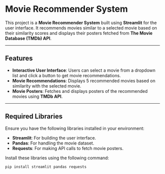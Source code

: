 # **Movie Recommender System**

This project is a **Movie Recommender System** built using **Streamlit** for the user interface. It recommends movies similar to a selected movie based on their similarity scores and displays their posters fetched from **The Movie Database (TMDb) API**.

---

## **Features**

- **Interactive User Interface**: Users can select a movie from a dropdown list and click a button to get movie recommendations.  
- **Movie Recommendations**: Displays 5 recommended movies based on similarity with the selected movie.  
- **Movie Posters**: Fetches and displays posters of the recommended movies using **TMDb API**.

---

## **Required Libraries**

Ensure you have the following libraries installed in your environment:

- **Streamlit**: For building the user interface.
- **Pandas**: For handling the movie dataset.
- **Requests**: For making API calls to fetch movie posters.

Install these libraries using the following command:
```bash
pip install streamlit pandas requests
